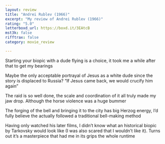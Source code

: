 ```yaml
---
layout: review
title: "Andrei Rublev (1966)"
excerpt: "My review of Andrei Rublev (1966)"
rating: "5.0"
letterboxd_url: https://boxd.it/3EAtcB
mst3k: false
rifftrax: false
category: movie_review

---
```


Starting your biopic with a dude flying is a choice, it took me a while after that to get my bearings

Maybe the only acceptable portrayal of Jesus as a white dude since the story is displaced to Russia? “If Jesus came back, we would crucify him again”

The raid is so well done, the scale and coordination of it all truly made my jaw drop. Although the horse violence was a huge bummer

The forging of the bell and bringing it to the city has big Herzog energy, I’d fully believe the actually followed a traditional bell-making method

Having only watched his later films, I didn’t know what an historical biopic by Tarkovsky would look like (I was also scared that I wouldn’t like it). Turns out it’s a masterpiece that had me in its grips the whole runtime
